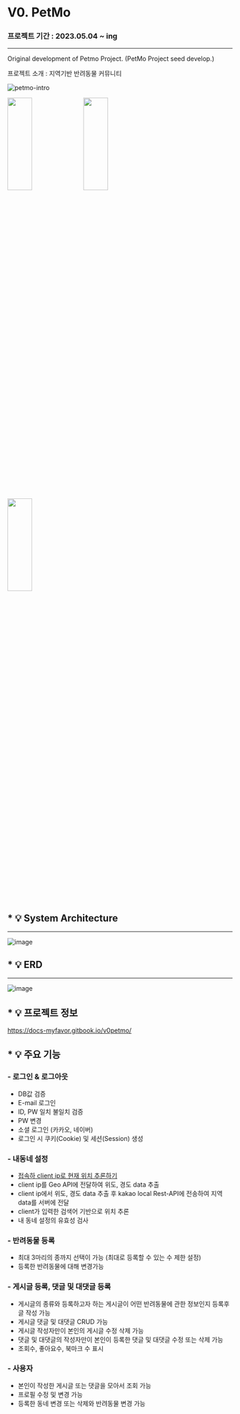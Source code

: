 # V0. PetMo
### 프로젝트 기간 : 2023.05.04 ~ ing
---
Original development of Petmo Project.
(PetMo Project seed develop.)

프로젝트 소개 :
지역기반 반려동물 커뮤니티 

![petmo-intro](https://github.com/sliverKi/V0.PetMo/assets/121347506/549b2a20-92c0-4846-8afb-18d44c5a1eb7)

<p align="center">
    <p><p>
    <img src="https://github.com/sliverKi/V0.PetMo/assets/121347506/5c636829-2321-44c4-9003-286db11425d0" width="33%" height="23%">
    <img src="https://github.com/sliverKi/V0.PetMo/assets/121347506/4c3c4cca-ffd2-47b6-94a2-92c4941bd933" width="33%" height="23%">
    <img src="https://github.com/sliverKi/V0.PetMo/assets/121347506/2b298a41-42b4-4921-8fc3-13ba7115e843" width="33%" height="23%">
</p>



## * :bulb: System Architecture
---
![image](https://github.com/sliverKi/V0.PetMo/assets/121347506/d3d461d1-4fcb-4168-b2b6-1afb603425c5)

## * :bulb: ERD 
---
![image](https://github.com/sliverKi/V0.PetMo/assets/121347506/7c3c1917-ec56-4361-91f3-f6490af54cd8)

## * :bulb: 프로젝트 정보
https://docs-myfavor.gitbook.io/v0petmo/

## * :bulb: 주요 기능 
    
### - 로그인 & 로그아웃
   - DB값 검증
   - E-mail 로그인
   - ID, PW 일치 불일치 검증 
   - PW 변경
   - 소셜 로그인 (카카오, 네이버)
   - 로그인 시 쿠키(Cookie) 및 세션(Session) 생성
     
### - 내동네 설정
   - [접속하 client ip로 현재 위치 추론하기](https://velog.io/@sliverki/project-Client-IP-%EC%B6%94%EC%A0%81%ED%95%98%EA%B8%B0)
   - client ip를 Geo API에 전달하여 위도, 경도 data 추출
   - client ip에서 위도, 경도 data 추출 후 kakao local Rest-API에 전송하여 지역 data를 서버에 전달  
   - client가 입력한 검색어 기반으로 위치 추론
   - 내 동네 설정의 유효성 검사

### - 반려동물 등록
   - 최대 3마리의 종까지 선택이 가능 (최대로 등록할 수 있는 수 제한 설정)
   - 등록한 반려동물에 대해 변경가능
   
### - 게시글 등록, 댓글 및 대댓글 등록
   - 게시글의 종류와 등록하고자 하는 게시글이 어떤 반려동물에 관한 정보인지 등록후 글 작성 가능
   - 게시글 댓글 및 대댓글 CRUD 가능
   - 게시글 작성자만이 본인의 게시글 수정 삭제 가능
   - 댓글 및 대댓글의 작성자만이 본인이 등록한 댓글 및 대댓글 수정 또는 삭제 가능
   - 조회수, 좋아요수, 북마크 수 표시 

### - 사용자 
   - 본인이 작성한 게시글 또는 댓글을 모아서 조회 가능
   - 프로필 수정 및 변경 가능
   - 등록한 동네 변경 또는 삭제와 반려동물 변경 가능
